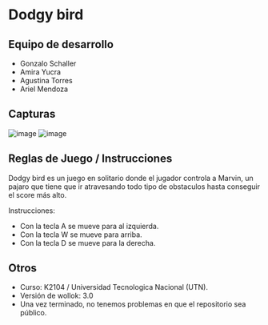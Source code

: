 # Dodgy bird 

## Equipo de desarrollo

- Gonzalo Schaller
- Amira Yucra
- Agustina Torres
- Ariel Mendoza

## Capturas

![image](https://user-images.githubusercontent.com/102539822/198115531-af5c00e4-ffa4-487d-b12c-b3338db28f43.png)
![image](https://user-images.githubusercontent.com/102539822/198115842-3bca29c0-9fe6-49aa-9e29-e22f72f12559.png)



## Reglas de Juego / Instrucciones

Dodgy bird es un juego en solitario donde el jugador controla a Marvin, un pajaro que tiene que ir atravesando todo tipo 
de obstaculos hasta conseguir el score más alto.

Instrucciones:
- Con la tecla A se mueve para al izquierda.
- Con la tecla W se mueve para arriba.
- Con la tecla D se mueve para la derecha. 

## Otros

- Curso: K2104 / Universidad Tecnologica Nacional (UTN).
- Versión de wollok: 3.0
- Una vez terminado, no tenemos problemas en que el repositorio sea público.
